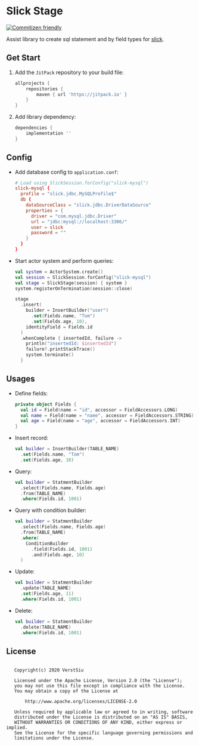 
# Slick Stage

[![Commitizen friendly](https://img.shields.io/badge/commitizen-friendly-brightgreen.svg)](http://commitizen.github.io/cz-cli/)

Assist library to create sql statement and by field types for [slick](https://doc.akka.io/docs/alpakka/current/slick.html).

## Get Start

1. Add the `JitPack` repository to your build file:

    ```gradle
    allprojects {
        repositories {
            maven { url 'https://jitpack.io' }
        }
    }
    ```

2. Add library dependency:

    ```gradle
    dependencies {
        implementation ''
    }
    ```

## Config

* Add database config to `application.conf`:

    ```conf
    # Load using SlickSession.forConfig("slick-mysql")
    slick-mysql {
      profile = "slick.jdbc.MySQLProfile$"
      db {
        dataSourceClass = "slick.jdbc.DriverDataSource"
        properties = {
          driver = "com.mysql.jdbc.Driver"
          url = "jdbc:mysql://localhost:3306/"
          user = slick
          password = ""
        }
      }
    }
    ```

* Start actor system and perform queries:

    ```kotlin
    val system = ActorSystem.create()
    val session = SlickSession.forConfig("slick-mysql")
    val stage = SlickStage(session) { system }
    system.registerOnTermination(session::close)

    stage
      .insert(
        builder = InsertBuilder("user")
          .set(Fields.name, "Tom")
          .set(Fields.age, 10),
        identityField = Fields.id
      )
      .whenComplete { insertedId, failure ->
        println("insertedId: $insertedId")
        failure?.printStackTrace()
        system.terminate()
      }
    ```

## Usages

* Define fields:

    ```kotlin
    private object Fields {
      val id = Field(name = "id", accessor = FieldAccessors.LONG)
      val name = Field(name = "name", accessor = FieldAccessors.STRING)
      val age = Field(name = "age", accessor = FieldAccessors.INT)  
    }
    ```

* Insert record:

    ```kotlin
    val builder = InsertBuilder(TABLE_NAME)
      .set(Fields.name, "Tom")
      .set(Fields.age, 10)
    ```

* Query:

    ```kotlin
    val builder = StatmentBuilder
      .select(Fields.name, Fields.age)
      .from(TABLE_NAME)
      .where(Fields.id, 1001)
    ```

* Query with condition builder:

    ```kotlin
    val builder = StatmentBuilder
      .select(Fields.name, Fields.age)
      .from(TABLE_NAME)
      .where(
        ConditionBuilder
          .field(Fields.id, 1001)
          .and(Fields.age, 10)
      )
    ```

* Update:

    ```kotlin
    val builder = StatmentBuilder
      .update(TABLE_NAME)
      .set(Fields.age, 11)
      .where(Fields.id, 1001)
    ```

* Delete:

    ```kotlin
    val builder = StatmentBuilder
      .delete(TABLE_NAME)
      .where(Fields.id, 1001)
    ```

## License

```

   Copyright(c) 2020 VerstSiu

   Licensed under the Apache License, Version 2.0 (the "License");
   you may not use this file except in compliance with the License.
   You may obtain a copy of the License at

       http://www.apache.org/licenses/LICENSE-2.0

   Unless required by applicable law or agreed to in writing, software
   distributed under the License is distributed on an "AS IS" BASIS,
   WITHOUT WARRANTIES OR CONDITIONS OF ANY KIND, either express or implied.
   See the License for the specific language governing permissions and
   limitations under the License.

```
